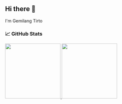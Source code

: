 ## Hi there 👋

I'm Gemilang Tirto <!--, a [Your Role] specializing in [Your Specialization]. I'm passionate about [Your Interests or Field] and always eager to learn more about [Related Topics]. -->

### 📈 GitHub Stats

<p align="left">
<a href="https://github.com/StreamLine-18">
  <img height="180em" src="https://github-readme-stats-eight-theta.vercel.app/api?username=StreamLine-18&show_icons=true&theme=algolia&include_all_commits=true&count_private=true"/>
  <img height="180em" src="https://github-readme-stats-eight-theta.vercel.app/api/top-langs/?username=StreamLine-18&layout=compact&theme=algolia"/>
</a>
</p>

<!--### 🎖️ Certifications

Here are some of my verified certifications:

 <p align="left">
  <a href="https://www.credly.com/badges/ae7c5595-8ffe-4fc0-bd87-2eeadaedf473" target="_blank" rel="noopener noreferrer">
    <img src="https://images.credly.com/size/340x340/images/2a6251f2-737b-4bf6-9190-d77570cc76fc/CERT-Fundamentals-Power-Platform.png" alt="Microsoft Certified: Power Platform Fundamentals" width="150" height="150"/>
  </a>
  <a href="https://www.credly.com/badges/2a14e645-e083-4ccf-aaf2-8dd3624b29f7" target="_blank" rel="noopener noreferrer">
    <img src="https://images.credly.com/size/340x340/images/be8fcaeb-c769-4858-b567-ffaaa73ce8cf/image.png" alt="Microsoft Certified: Azure Fundamentals" width="150" height="150"/>
  </a>
</p> -->


